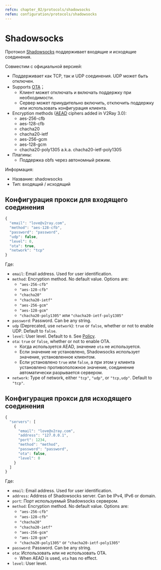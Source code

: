 ```yaml
---
refcn: chapter_02/protocols/shadowsocks
refen: configuration/protocols/shadowsocks
---
```

# Shadowsocks

Протокол [Shadowsocks](https://www.shadowsocks.org/) поддерживает входящие и исходящие соединения.

Совместим с официальной версией:

* Поддерживает как TCP, так и UDP соединения. UDP может быть отключен.
* Supports [OTA](https://web.archive.org/web/20161221022225/https://shadowsocks.org/en/spec/one-time-auth.html)； 
  * Клиент может отключать и включать поддержку при необходимости.
  * Сервер может принудительно включить, отключить поддержку или использовать конфигурация клиента.
* Encryption methods ([AEAD](https://shadowsocks.org/en/spec/AEAD-Ciphers.html) ciphers added in V2Ray 3.0): 
  * aes-256-cfb
  * aes-128-cfb
  * chacha20
  * chacha20-ietf
  * aes-256-gcm
  * aes-128-gcm
  * chacha20-poly1305 a.k.a. chacha20-ietf-poly1305
* Плагины: 
  * Поддержка obfs через автономный режим.

Информация:

* Название: shadowsocks
* Тип: входящий / исходящий

## Конфигурация прокси для входящего соединения

```javascript
{
  "email": "love@v2ray.com",
  "method": "aes-128-cfb",
  "password": "password",
  "udp": false,
  "level": 0,
  "ota": true,
  "network": "tcp"
}
```

Где:

* `email`: Email address. Used for user identification.
* `method`: Encryption method. No default value. Options are: 
  * `"aes-256-cfb"`
  * `"aes-128-cfb"`
  * `"chacha20"`
  * `"chacha20-ietf"`
  * `"aes-256-gcm"`
  * `"aes-128-gcm"`
  * `"chacha20-poly1305"` или `"chacha20-ietf-poly1305"`
* `password`: Password. Can be any string.
* `udp` (Deprecated, use `network`): `true` or `false`, whether or not to enable UDP. Default to `false`.
* `level`: User level. Default to `0`. See [Policy](../policy.md).
* `ota`: `true` or `false`, whether or not to enable OTA. 
  * Когда используется AEAD, значение ` ota ` не используется.
  * Если значение не установлено, Shadowsocks использует значение, установленное клиентом.
  * Если установлено `true` или `false`, а при этом у клиента установлено противоположное значение, соединение автоматически разрывается сервером.
* `network`: Type of network, either `"tcp"`, `"udp"`, or `"tcp,udp"`. Default to `"tcp"`.

## Конфигурация прокси для исходящего соединения

```javascript
{
  "servers": [
    {
      "email": "love@v2ray.com",
      "address": "127.0.0.1",
      "port": 1234,
      "method": "method",
      "password": "password",
      "ota": false,
      "level": 0
    }
  ]
}
```

Где:

* `email`: Email address. Used for user identification.
* `address`: Address of Shadowsocks server. Can be IPv4, IPv6 or domain.
* `port`: Порт используемый Shadowsocks сервером.
* `method`: Encryption method. No default value. Options are: 
  * `"aes-256-cfb"`
  * `"aes-128-cfb"`
  * `"chacha20"`
  * `"chacha20-ietf"`
  * `"aes-256-gcm"`
  * `"aes-128-gcm"`
  * `"chacha20-poly1305"` or `"chacha20-ietf-poly1305"`
* `password`: Password. Can be any string.
* `ota`: Использовать или не использовать OTA. 
  * When AEAD is used, `ota` has no effect.
* `level`: User level.